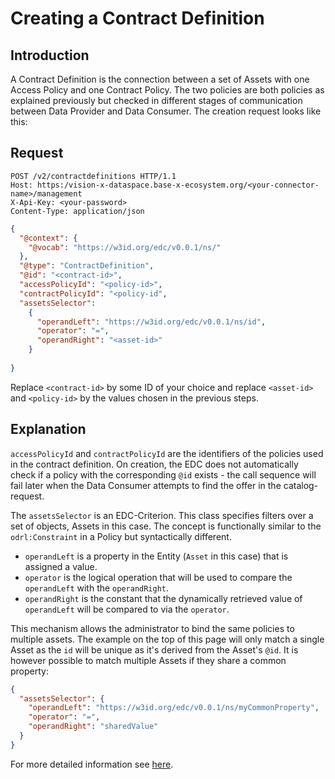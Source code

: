 # Creating a Contract Definition

## Introduction

A Contract Definition is the connection between a set of Assets with one Access Policy and one Contract Policy. The two policies are both policies as explained previously but checked in different stages of communication between Data Provider and Data Consumer. The creation request looks like this:

## Request

```http
POST /v2/contractdefinitions HTTP/1.1
Host: https:/vision-x-dataspace.base-x-ecosystem.org/<your-connector-name>/management
X-Api-Key: <your-password>
Content-Type: application/json
```

```json
{
  "@context": {
    "@vocab": "https://w3id.org/edc/v0.0.1/ns/"
  },
  "@type": "ContractDefinition",
  "@id": "<contract-id>",
  "accessPolicyId": "<policy-id>",
  "contractPolicyId": "<policy-id",
  "assetsSelector": 
    {
      "operandLeft": "https://w3id.org/edc/v0.0.1/ns/id",
      "operator": "=",
      "operandRight": "<asset-id>"
    }
  
}
```

Replace `<contract-id>` by some ID of your choice and replace `<asset-id>` and `<policy-id>` by the values chosen in the previous steps.

## Explanation

`accessPolicyId` and `contractPolicyId` are the identifiers of the policies used in the contract definition. On creation, the EDC does not automatically check if a policy with the corresponding `@id` exists - the call sequence will fail later when the Data Consumer attempts to find the offer in the catalog-request.

The `assetsSelector` is an EDC-Criterion. This class specifies filters over a set of objects, Assets in this case. The concept is functionally similar to the `odrl:Constraint` in a Policy but syntactically different.
- `operandLeft` is a property in the Entity (`Asset` in this case) that is assigned a value.
- `operator` is the logical operation that will be used to compare the `operandLeft` with the `operandRight`.
- `operandRight` is the constant that the dynamically retrieved value of `operandLeft` will be compared to via the `operator`.

This mechanism allows the administrator to bind the same policies to multiple assets. The example on the top of this page will only match a single Asset as the `id` will be unique as it's derived from the Asset's `@id`. It is however possible to match multiple Assets if they share a common property:

```json
{
  "assetsSelector": {
    "operandLeft": "https://w3id.org/edc/v0.0.1/ns/myCommonProperty",
    "operator": "=",
    "operandRight": "sharedValue"
  }
}
```

For more detailed information see [here](https://github.com/eclipse-tractusx/tractusx-edc/blob/release/0.6.0/docs/usage/management-api-walkthrough/03_contractdefinitions.md).
